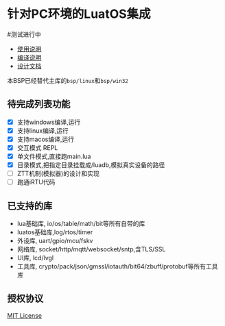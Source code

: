 # 针对PC环境的LuatOS集成
#测试进行中

* [使用说明](doc/usage.md)
* [编译说明](doc/compile.md)
* [设计文档](doc/design.md)

本BSP已经替代主库的`bsp/linux`和`bsp/win32`

## 待完成列表功能

* [x] 支持windows编译,运行
* [x] 支持linux编译,运行
* [x] 支持macos编译,运行
* [x] 交互模式 REPL
* [x] 单文件模式,直接跑main.lua
* [x] 目录模式,把指定目录挂载成/luadb,模拟真实设备的路径
* [ ] ZTT机制(模拟器)的设计和实现
* [ ] 跑通iRTU代码

## 已支持的库

* lua基础库, io/os/table/math/bit等所有自带的库
* luatos基础库,log/rtos/timer
* 外设库, uart/gpio/mcu/fskv
* 网络库, socket/http/mqtt/websocket/sntp,含TLS/SSL
* UI库,   lcd/lvgl
* 工具库, crypto/pack/json/gmssl/iotauth/bit64/zbuff/protobuf等所有工具库

## 授权协议

[MIT License](LICENSE)

